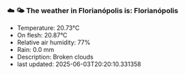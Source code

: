 ### ☁️ 🌤️  The weather in Florianópolis is: Florianópolis

- Temperature: 20.73°C
- On flesh: 20.87°C
- Relative air humidity: 77%
- Rain: 0.0 mm
- Description: Broken clouds
- last updated: 2025-06-03T20:20:10.331358
